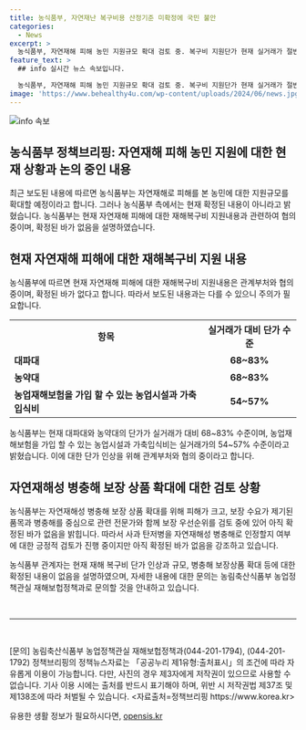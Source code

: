 ```yaml
---
title: 농식품부, 자연재난 복구비용 산정기준 미확정에 국민 불안
categories:
  - News
excerpt: >
  농식품부, 자연재해 피해 농민 지원규모 확대 검토 중. 복구비 지원단가 현재 실거래가 절반 수준. 자연재해성 병충해 보장 상품 확대에 대해 검토 중  농식품부가 자연재해로 피해를 본 농민에 대한 지원규모를 확대하는 방안을 검토중이며, 복구비 지원단가가 현재 실거래가의 절반 수준임을 확인했습니다. 또한, 자연재해성 병충해 보장 상품의 확대에 대해서도 검토 중이라고 밝혔습니다.
feature_text: >
  ## info 실시간 뉴스 속보입니다.

  농식품부, 자연재해 피해 농민 지원규모 확대 검토 중. 복구비 지원단가 현재 실거래가 절반 수준. 자연재해성 병충해 보장 상품 확대에 대해 검토 중  농식품부가 자연재해로 피해를 본 농민에 대한 지원규모를 확대하는 방안을 검토중이며, 복구비 지원단가가 현재 실거래가의 절반 수준임을 확인했습니다. 또한, 자연재해성 병충해 보장 상품의 확대에 대해서도 검토 중이라고 밝혔습니다.
image: 'https://www.behealthy4u.com/wp-content/uploads/2024/06/news.jpg'
---
```


<p><img src="https://www.behealthy4u.com/wp-content/uploads/2024/06/news.jpg" alt="info 속보" /></p>

<h2>농식품부 정책브리핑: 자연재해 피해 농민 지원에 대한 현재 상황과 논의 중인 내용</h2>

<p data-ke-size="size16">최근 보도된 내용에 따르면 농식품부는 자연재해로 피해를 본 농민에 대한 지원규모를 확대할 예정이라고 합니다. 그러나 농식품부 측에서는 현재 확정된 내용이 아니라고 밝혔습니다. 농식품부는 현재 자연재해 피해에 대한 재해복구비 지원내용과 관련하여 협의 중이며, 확정된 바가 없음을 설명하였습니다.</p>

<h2 data-ke-size="size26">현재 자연재해 피해에 대한 재해복구비 지원 내용</h2>

<p data-ke-size="size16">농식품부에 따르면 현재 자연재해 피해에 대한 재해복구비 지원내용은 관계부처와 협의 중이며, 확정된 바가 없다고 합니다. 따라서 보도된 내용과는 다를 수 있으니 주의가 필요합니다.</p>

<table>
    <tr>
        <th>항목</th>
        <th>실거래가 대비 단가 수준</th>
    </tr>
    <tr>
        <td><b>대파대</b></td>
        <td style="text-align: center; height: 17px;"><b>68~83%</b></td>
    </tr>
    <tr>
        <td><b>농약대</b></td>
        <td style="text-align: center; height: 17px;"><b>68~83%</b></td>
    </tr>
    <tr>
        <td><b>농업재해보험을 가입 할 수 있는 농업시설과 가축입식비</b></td>
        <td style="text-align: center; height: 17px;"><b>54~57%</b></td>
    </tr>
</table>

<p data-ke-size="size16">농식품부는 현재 대파대와 농약대의 단가가 실거래가 대비 68~83% 수준이며, 농업재해보험을 가입 할 수 있는 농업시설과 가축입식비는 실거래가의 54~57% 수준이라고 밝혔습니다. 이에 대한 단가 인상을 위해 관계부처와 협의 중이라고 합니다.</p>

<h2 data-ke-size="size26">자연재해성 병충해 보장 상품 확대에 대한 검토 상황</h2>

<p data-ke-size="size16">농식품부는 자연재해성 병충해 보장 상품 확대를 위해 피해가 크고, 보장 수요가 제기된 품목과 병충해를 중심으로 관련 전문가와 함께 보장 우선순위를 검토 중에 있어 아직 확정된 바가 없음을 밝힙니다. 따라서 사과 탄저병을 자연재해성 병충해로 인정할지 여부에 대한 긍정적 검토가 진행 중이지만 아직 확정된 바가 없음을 강조하고 있습니다.</p>

<p data-ke-size="size16">농식품부 관계자는 현재 재해 복구비 단가 인상과 규모, 병충해 보장상품 확대 등에 대한 확정된 내용이 없음을 설명하였으며, 자세한 내용에 대한 문의는 농림축산식품부 농업정책관실 재해보헙정책과로 문의할 것을 안내하고 있습니다.</p>

<p data-ke-size="size16">&nbsp;</p>

<hr>

<p data-ke-size="size16">&nbsp;</p>

<p>[문의]
농림축산식품부 농업정책관실 재해보헙정책과(044-201-1794), (044-201-1792)
정책브리핑의 정책뉴스자료는 「공공누리 제1유형:출처표시」의 조건에 따라 자유롭게 이용이 가능합니다. 다만, 사진의 경우 제3자에게 저작권이 있으므로 사용할 수 없습니다. 기사 이용 시에는 출처를 반드시 표기해야 하며, 위반 시 저작권법 제37조 및 제138조에 따라 처벌될 수 있습니다. &lt;자료출처=정책브리핑 https://www.korea.kr></p>
유용한 생활 정보가 필요하시다면, <a href="https://opensis.kr" rel="dofollow">opensis.kr</a>


